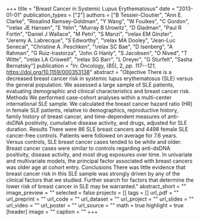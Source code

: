 +++
title = "Breast Cancer in Systemic Lupus Erythematosus"
date = "2013-01-01"
publication_types = ["2"]
authors = ["B Tessier-Cloutier", "Ann E. Clarke", "Rosalind Ramsey-Goldman", "Y Wang", "W Foulkes", "C Gordon", "\relax JE Hansen", "E Yelin", "Murray B Urowitz", "D Gladman", "Paul R Fortin", "Daniel J Wallace", "M Petri", "S Manzi", "\relax EM Ginzler", "Jeremy A. Labrecque", "S Edworthy", "\relax MA Dooley", "Jean-Luc Senecal", "Christine A. Peschken", "\relax SC Bae", "D Isenberg", "A Rahman", "G Ruiz-Irastorza", "John G Hanly", "S Jacobsen", "O Nived", "T Witte", "\relax LA Criswell", "\relax SG Barr", "L Dreyer", "G Sturfelt", "Sasha Bernatsky"]
publication = "In: Oncology, (85), 2, _pp. 117--121_, https://doi.org/10.1159/000353138"
abstract = "Objective There is a decreased breast cancer risk in systemic lupus erythematosus (SLE) versus the general population. We assessed a large sample of SLE patients, evaluating demographic and clinical characteristics and breast cancer risk. Methods We performed case-cohort analyses within a multi-center international SLE sample. We calculated the breast cancer hazard ratio (HR) in female SLE patients, relative to demographics, reproductive history, family history of breast cancer, and time-dependent measures of anti-dsDNA positivity, cumulative disease activity, and drugs, adjusted for SLE duration. Results There were 86 SLE breast cancers and 4498 female SLE cancer-free controls. Patients were followed on average for 7.6 years. Versus controls, SLE breast cancer cases tended to be white and older. Breast cancer cases were similar to controls regarding anti-dsDNA positivity, disease activity, and most drug exposures over time. In univariate and multivariate models, the principal factor associated with breast cancers was older age at cohort entry. Conclusions There was little evidence that breast cancer risk in this SLE sample was strongly driven by any of the clinical factors that we studied. Further search for factors that determine the lower risk of breast cancer in SLE may be warranted."
abstract_short = ""
image_preview = ""
selected = false
projects = []
tags = []
url_pdf = ""
url_preprint = ""
url_code = ""
url_dataset = ""
url_project = ""
url_slides = ""
url_video = ""
url_poster = ""
url_source = ""
math = true
highlight = true
[header]
image = ""
caption = ""
+++
